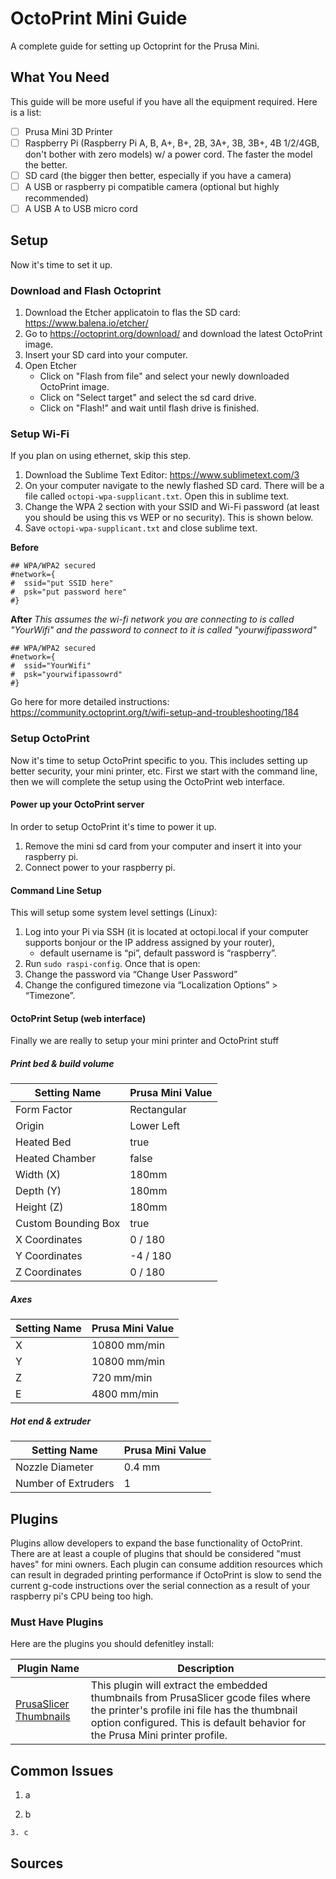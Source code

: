 # OctoPrint Mini Guide
A complete guide for setting up Octoprint for the Prusa Mini.

## What You Need
This guide will be more useful if you have all the equipment required. Here is a list:

- [ ] Prusa Mini 3D Printer
- [ ] Raspberry Pi (Raspberry Pi A, B, A+, B+, 2B, 3A+, 3B, 3B+, 4B 1/2/4GB, don't bother with zero models) w/ a power cord. The faster the model the better.
- [ ] SD card (the bigger then better, especially if you have a camera)
- [ ] A USB or raspberry pi compatible camera (optional but highly recommended)
- [ ] A USB A to USB micro cord

## Setup
Now it's time to set it up.

### Download and Flash Octoprint

1. Download the Etcher applicatoin to flas the SD card: https://www.balena.io/etcher/
2. Go to https://octoprint.org/download/ and download the latest OctoPrint image.
3. Insert your SD card into your computer.
4. Open Etcher
    - Click on "Flash from file" and select your newly downloaded OctoPrint image.
    - Click on "Select target" and select the sd card drive.
    - Click on "Flash!" and wait until flash drive is finished.

### Setup Wi-Fi
If you plan on using ethernet, skip this step.

1. Download the Sublime Text Editor: https://www.sublimetext.com/3
2. On your computer navigate to the newly flashed SD card. There will be a file called ```octopi-wpa-supplicant.txt```. Open this in sublime text.
3. Change the WPA 2 section with your SSID and Wi-Fi password (at least you should be using this vs WEP or no security). This is shown below.
4. Save ```octopi-wpa-supplicant.txt``` and close sublime text.

__Before__
```
## WPA/WPA2 secured
#network={
#  ssid="put SSID here"
#  psk="put password here"
#}
```
__After__
_This assumes the wi-fi network you are connecting to is called "YourWifi" and the password to connect to it is called "yourwifipassword"_
```
## WPA/WPA2 secured
#network={
#  ssid="YourWifi"
#  psk="yourwifipassowrd"
#}
```
Go here for more detailed instructions: https://community.octoprint.org/t/wifi-setup-and-troubleshooting/184

### Setup OctoPrint
Now it's time to setup OctoPrint specific to you. This includes setting up better security, your mini printer, etc. First we start with the command line, then we will complete the setup using the OctoPrint web interface.

#### Power up your OctoPrint server
In order to setup OctoPrint it's time to power it up.

1. Remove the mini sd card from your computer and insert it into your raspberry pi. 
2. Connect power to your raspberry pi.

#### Command Line Setup
This will setup some system level settings (Linux):

1. Log into your Pi via SSH (it is located at octopi.local if your computer supports bonjour or the IP address assigned by your router), 
    - default username is “pi”, default password is “raspberry”. 
2. Run ```sudo raspi-config```. Once that is open:
3. Change the password via “Change User Password”
4. Change the configured timezone via “Localization Options” > “Timezone”.

#### OctoPrint Setup (web interface)
Finally we are really to setup your mini printer and OctoPrint stuff

##### Print bed & build volume

| Setting Name | Prusa Mini Value |
| --- | --- |
| Form Factor | Rectangular |
| Origin | Lower Left |
| Heated Bed | true |
| Heated Chamber | false |
| Width (X) | 180mm |
| Depth (Y) | 180mm |
| Height (Z) | 180mm |
| Custom Bounding Box | true |
| X Coordinates | 0 / 180 |
| Y Coordinates | -4 / 180 |
| Z Coordinates | 0 / 180|

##### Axes

| Setting Name | Prusa Mini Value |
| --- | --- |
| X | 10800 mm/min |
| Y | 10800 mm/min |
| Z | 720 mm/min |
| E | 4800 mm/min |

##### Hot end & extruder

| Setting Name | Prusa Mini Value |
| --- | --- |
| Nozzle Diameter | 0.4 mm |
| Number of Extruders | 1 |

## Plugins
Plugins allow developers to expand the base functionality of OctoPrint. There are at least a couple of plugins that should be considered "must haves" for mini owners. Each plugin can consume addition resources which can result in degraded printing performance if OctoPrint is slow to send the current g-code instructions over the serial connection as a result of your raspberry pi's CPU being too high. 

### Must Have Plugins
Here are the plugins you should defenitley install:

| Plugin Name | Description |
| --- | --- |
| [PrusaSlicer Thumbnails](https://github.com/jneilliii/OctoPrint-PrusaSlicerThumbnails) | This plugin will extract the embedded thumbnails from PrusaSlicer gcode files where the printer's profile ini file has the thumbnail option configured. This is default behavior for the Prusa Mini printer profile. |

## Common Issues

1. a

  2. b
  
    3. c
    
## Sources

